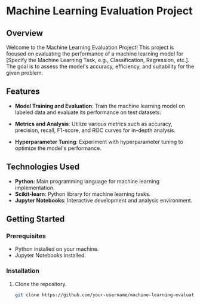 # Machine Learning Evaluation Project

## Overview

Welcome to the Machine Learning Evaluation Project! This project is focused on evaluating the performance of a machine learning model for [Specify the Machine Learning Task, e.g., Classification, Regression, etc.]. The goal is to assess the model's accuracy, efficiency, and suitability for the given problem.

## Features

- **Model Training and Evaluation**: Train the machine learning model on labeled data and evaluate its performance on test datasets.

- **Metrics and Analysis**: Utilize various metrics such as accuracy, precision, recall, F1-score, and ROC curves for in-depth analysis.

- **Hyperparameter Tuning**: Experiment with hyperparameter tuning to optimize the model's performance.

## Technologies Used

- **Python**: Main programming language for machine learning implementation.
- **Scikit-learn**: Python library for machine learning tasks.
- **Jupyter Notebooks**: Interactive development and analysis environment.

## Getting Started

### Prerequisites

- Python installed on your machine.
- Jupyter Notebooks installed.

### Installation

1. Clone the repository.
   ```bash
   git clone https://github.com/your-username/machine-learning-evaluation.git

